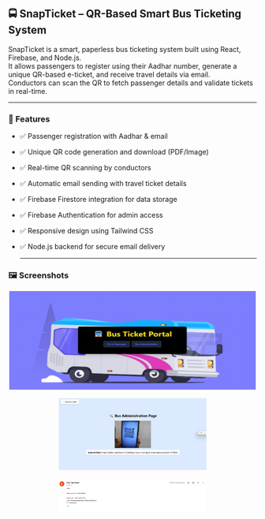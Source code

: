 ## 🚍 SnapTicket – QR-Based Smart Bus Ticketing System

SnapTicket is a smart, paperless bus ticketing system built using React, Firebase, and Node.js.  
It allows passengers to register using their Aadhar number, generate a unique QR-based e-ticket, and receive travel details via email.  
Conductors can scan the QR to fetch passenger details and validate tickets in real-time.

---

### 🎯 Features

- ✅ Passenger registration with Aadhar & email  
- ✅ Unique QR code generation and download (PDF/Image)  
- ✅ Real-time QR scanning by conductors  
- ✅ Automatic email sending with travel ticket details  
- ✅ Firebase Firestore integration for data storage  
- ✅ Firebase Authentication for admin access  
- ✅ Responsive design using Tailwind CSS  
- ✅ Node.js backend for secure email delivery

  ---


### 🖼️ Screenshots


<p align="center">
  <img src="Homepage.png" alt="Homepage" width="500" height="200"/>

</p>

<p align="center">
  <img src="QRScanner.png" alt="QR Scanner" width="300"/>
  
</p>
<p align="center">
  <img src="ETICKET.png" alt="QR Scanner" width="300"/>
</p>

